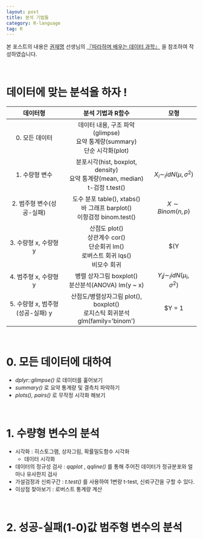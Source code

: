 ```yaml
---
layout: post
title: 분석 기법들
category: R-language
tag: R
---
```


 

본 포스트의 내용은 [권재명](https://dataninja.me/) 선생님의 [『따라하며 배우는 데이터 과학』](http://www.yes24.com/Product/Goods/44184320) 을 참조하여 작성하였습니다.

<br/>

# 데이터에 맞는 분석을 하자 !

|             데이터형             |                      분석 기법과 R함수                       |                   모형                   |
| :------------------------------: | :----------------------------------------------------------: | :--------------------------------------: |
|          0. 모든 데이터          | 데이터 내용, 구조 파악(glimpse)<br>요약 통계량(summary)<br>단순 시각화(plot) |                                          |
|          1. 수량형 변수          | 분포시각(hist, boxplot, density)<br>요약 통계량(mean, median)<br>t-검정 t.test() |     $X_i \sim _iid N(\mu,\sigma^2)$      |
|    2. 범주형 변수(성공-실패)     | 도수 분포 table(), xtabs()<br>바 그래프 barplot()<br>이항검정 binom.test() |           $X \sim Binom(n,p)$            |
|      3. 수량형 x, 수량형 y       | 산점도 plot()<br>상관계수 cor()<br>단순회귀 lm()<br>로버스트 회귀 lqs()<br>비모수 회귀 | $(Y|X = x) \sim _iid N(\mu(x),\sigma^2)$ |
|      4. 범주형 x, 수량형 y       |     병렬 상자그림 boxplot()<br>분산분석(ANOVA) lm(y ~ x)     |   $Y_ij \sim _iid N(\mu_i, \sigma^2)$    |
| 5. 수량형 x, 범주형(성공-실패) y | 산점도/병렬상자그림 plot(), boxplot()<br>로지스틱 회귀분석 glm(family='binom') |      $Y = 1|X=x \sim Binom(1,p(x))$      |



<br/>

# 0. 모든 데이터에 대하여

- _dplyr::glimpse()_ 로 데이터를 훑어보기
- _summary()_ 로 요약 통계량 및 결측치 파악하기
- _plots(), pairs()_ 로 무작정 시각화 해보기



<br/>

# 1. 수량형 변수의 분석

- 시각화 : 히스토그램, 상자그림, 확률밀도함수 시각화
  - 데이터 시각화
- 데이터의 정규성 검사 : _qqplot_ , _qqline()_ 를 통해 주어진 데이터가 정규분포와 얼마나 유사한지 검사
- 가설검정과 신뢰구간 : _t.test()_ 를 사용하여 1변량 t-test, 신뢰구간을 구할 수 있다.
- 이상점 찾아보기 : 로버스트 통계량 계산



<br/>

# 2. 성공-실패(1-0)값 범주형 변수의 분석